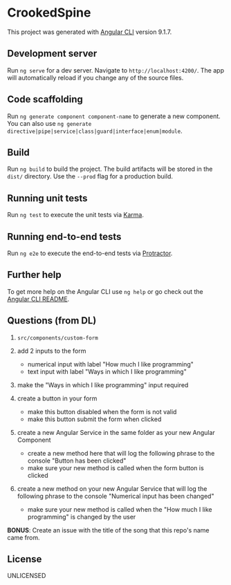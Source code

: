 # CrookedSpine

This project was generated with [Angular CLI](https://github.com/angular/angular-cli) version 9.1.7.

## Development server

Run `ng serve` for a dev server. Navigate to `http://localhost:4200/`. The app will automatically reload if you change any of the source files.

## Code scaffolding

Run `ng generate component component-name` to generate a new component. You can also use `ng generate directive|pipe|service|class|guard|interface|enum|module`.

## Build

Run `ng build` to build the project. The build artifacts will be stored in the `dist/` directory. Use the `--prod` flag for a production build.

## Running unit tests

Run `ng test` to execute the unit tests via [Karma](https://karma-runner.github.io).

## Running end-to-end tests

Run `ng e2e` to execute the end-to-end tests via [Protractor](http://www.protractortest.org/).

## Further help

To get more help on the Angular CLI use `ng help` or go check out the [Angular CLI README](https://github.com/angular/angular-cli/blob/master/README.md).

## Questions (from DL)

1. `src/components/custom-form`

2. add 2 inputs to the form

   - numerical input with label "How much I like programming"
   - text input with label "Ways in which I like programming"

3. make the "Ways in which I like programming" input required

4. create a button in your form

   - make this button disabled when the form is not valid
   - make this button submit the form when clicked

5. create a new Angular Service in the same folder as your new Angular Component

   - create a new method here that will log the following phrase to the console "Button has been clicked"
   - make sure your new method is called when the form button is clicked

6. create a new method on your new Angular Service that will log the following phrase to the console "Numerical input has been changed"

   - make sure your new method is called when the "How much I like programming" is changed by the user

**BONUS**: Create an issue with the title of the song that this repo's name came from.

## License

UNLICENSED
